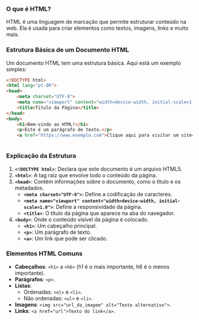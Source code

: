 ### O que é HTML?

HTML é uma linguagem de marcação que permite estruturar conteúdo na web. Ela é usada para criar elementos como textos, imagens, links e muito mais.

### Estrutura Básica de um Documento HTML

Um documento HTML tem uma estrutura básica. Aqui está um exemplo simples:

```html
<!DOCTYPE html>
<html lang="pt-BR"> 
<head>
	<meta charset="UTF-8">
	<meta name="viewport" content="width=device-width, initial-scale=1.0">
	<title>Título da Página</title>
</head>
<body>
	<h1>Bem-vindo ao HTML!</h1>
	<p>Este é um parágrafo de texto.</p>
	<a href="https://www.exemplo.com">Clique aqui para visitar um site</a> </body> </html>
```
```
```
### Explicação da Estrutura

1. **`<!DOCTYPE html>`**: Declara que este documento é um arquivo HTML5.
2. **`<html>`**: A tag raiz que envolve todo o conteúdo da página.
3. **`<head>`**: Contém informações sobre o documento, como o título e os metadados.
    - **`<meta charset="UTF-8">`**: Define a codificação de caracteres.
    - **`<meta name="viewport" content="width=device-width, initial-scale=1.0">`**: Define a responsividade da página.
    - **`<title>`**: O título da página que aparece na aba do navegador.
4. **`<body>`**: Onde o conteúdo visível da página é colocado.
    - **`<h1>`**: Um cabeçalho principal.
    - **`<p>`**: Um parágrafo de texto.
    - **`<a>`**: Um link que pode ser clicado.

### Elementos HTML Comuns

- **Cabeçalhos**: `<h1>` a `<h6>` (h1 é o mais importante, h6 é o menos importante).
- **Parágrafos**: `<p>`.
- **Listas**:
    - Ordenadas: `<ol>` e `<li>`.
    - Não ordenadas: `<ul>` e `<li>`.
- **Imagens**: `<img src="url_da_imagem" alt="Texto alternativo">`.
- **Links**: `<a href="url">Texto do link</a>`.